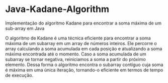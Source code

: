 # Java-Kadane-Algorithm
Implementação do algoritmo Kadane para encontrar a soma máxima de um sub-array em Java

O algoritmo de Kadane é uma técnica eficiente para encontrar a soma máxima de um subarray em um array de números inteiros. 
Ele percorre o array calculando a soma acumulada em cada posição e atualizando a soma máxima encontrada até o momento.
Caso a soma acumulada de um subarray se tornar negativa, reiniciamos a soma a partir do próximo elemento.
Dessa forma o algoritmo encontra o subarray contíguo cuja soma é máxima em uma única iteração, tornando-o eficiente em termos de tempo de execução.
